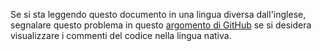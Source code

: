 Se si sta leggendo questo documento in una lingua diversa dall'inglese, segnalare questo problema in questo [argomento di GitHub](https://github.com/aspnet/AspNetCore.Docs/issues/16455) se si desidera visualizzare i commenti del codice nella lingua nativa.
